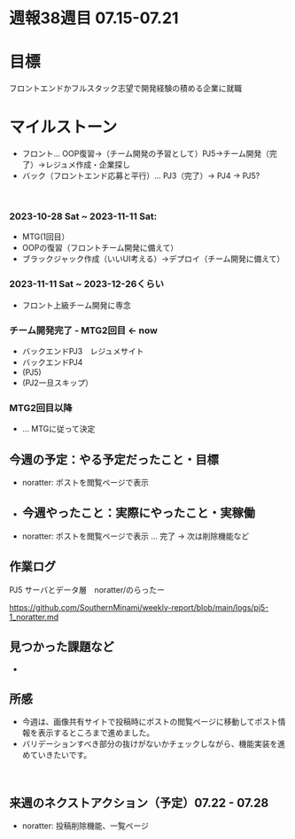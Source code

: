# 週報38週目 07.15-07.21

# 目標
フロントエンドかフルスタック志望で開発経験の積める企業に就職

# マイルストーン
- フロント... OOP復習→（チーム開発の予習として）PJ5→チーム開発（完了）→レジュメ作成・企業探し
- バック（フロントエンド応募と平行）... PJ3（完了）→ PJ4 → PJ5?

<br />

### 2023-10-28 Sat ~ 2023-11-11 Sat:
- MTG(1回目）
- OOPの復習（フロントチーム開発に備えて）
- ブラックジャック作成（いいUI考える）→デプロイ（チーム開発に備えて）


### 2023-11-11 Sat ~ 2023-12-26くらい
- フロント上級チーム開発に専念

### チーム開発完了 - MTG2回目 <- now
- バックエンドPJ3　レジュメサイト
- バックエンドPJ4
- (PJ5)
- (PJ2一旦スキップ）

### MTG2回目以降 
- ... MTGに従って決定

## 今週の予定：やる予定だったこと・目標
- noratter: ポストを閲覧ページで表示
  
- ## 今週やったこと：実際にやったこと・実稼働
- noratter: ポストを閲覧ページで表示 ... 完了 -> 次は削除機能など

## 作業ログ

PJ5 サーバとデータ層　noratter/のらったー
<br/>

https://github.com/SouthernMinami/weekly-report/blob/main/logs/pj5-1_noratter.md
<br/>


## 見つかった課題など
- 

## 所感
- 今週は、画像共有サイトで投稿時にポストの閲覧ページに移動してポスト情報を表示するところまで進めました。
- バリデーションすべき部分の抜けがないかチェックしながら、機能実装を進めていきたいです。

<br/>

## 来週のネクストアクション（予定）07.22 - 07.28
- noratter: 投稿削除機能、一覧ページ
<br />
